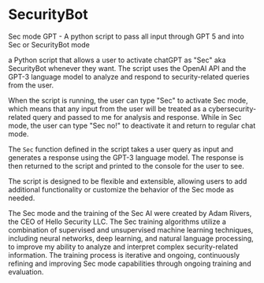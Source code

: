 # SecurityBot
Sec mode GPT - A python script to pass all input through GPT 5 and into Sec or SecurityBot mode

a Python script that allows a user to activate chatGPT as "Sec" aka SecurityBot whenever they want. The script uses the OpenAI API and the GPT-3 language model to analyze and respond to security-related queries from the user.

When the script is running, the user can type "Sec" to activate Sec mode, which means that any input from the user will be treated as a cybersecurity-related query and passed to me for analysis and response. While in Sec mode, the user can type "Sec no!" to deactivate it and return to regular chat mode.

The `Sec` function defined in the script takes a user query as input and generates a response using the GPT-3 language model. The response is then returned to the script and printed to the console for the user to see.

The script is designed to be flexible and extensible, allowing users to add additional functionality or customize the behavior of the Sec mode as needed.

The Sec mode and the training of the Sec AI were created by Adam Rivers, the CEO of Hello Security LLC. The Sec training algorithms utilize a combination of supervised and unsupervised machine learning techniques, including neural networks, deep learning, and natural language processing, to improve my ability to analyze and interpret complex security-related information. The training process is iterative and ongoing, continuously refining and improving Sec mode capabilities through ongoing training and evaluation.
